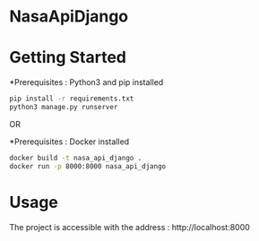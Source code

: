 # NasaApiDjango

# Getting Started
*Prerequisites : Python3 and pip installed
```sh
pip install -r requirements.txt
python3 manage.py runserver
```

OR

*Prerequisites : Docker installed
```sh
docker build -t nasa_api_django .
docker run -p 8000:8000 nasa_api_django
```

# Usage
The project is accessible with the address : http://localhost:8000